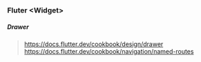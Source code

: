 ### Fluter <Widget\>

##### Drawer
> https://docs.flutter.dev/cookbook/design/drawer
> https://docs.flutter.dev/cookbook/navigation/named-routes
